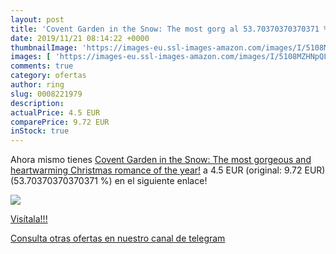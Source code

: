 ```yaml
---
layout: post
title: 'Covent Garden in the Snow: The most gorg al 53.70370370370371 % de descuento'
date: 2019/11/21 08:14:22 +0000
thumbnailImage: 'https://images-eu.ssl-images-amazon.com/images/I/5108MZHNpQL._SL200_.jpg'
images: [ 'https://images-eu.ssl-images-amazon.com/images/I/5108MZHNpQL._SL200_.jpg' ]
comments: true
category: ofertas
author: ring
slug: 0008221979
description:
actualPrice: 4.5 EUR
comparePrice: 9.72 EUR
inStock: true
---
```


Ahora mismo tienes [Covent Garden in the Snow: The most gorgeous and heartwarming Christmas romance of the year!](https://www.amazon.com/dp/0008221979/?tag=redken08-20) a 4.5 EUR (original: 9.72 EUR) (53.70370370370371 %) en el siguiente enlace!

[![](https://images-eu.ssl-images-amazon.com/images/I/5108MZHNpQL._SL200_.jpg)](https://www.amazon.com/dp/0008221979/?tag=redken08-20)

[Visítala!!!](https://www.amazon.com/dp/0008221979/?tag=redken08-20)

[Consulta otras ofertas en nuestro canal de telegram](https://t.me/s/ofertas25)
